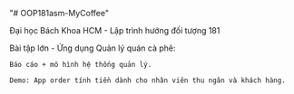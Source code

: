 "# OOP181asm-MyCoffee" 

Đại học Bách Khoa HCM - Lập trình hướng đối tượng 181

Bài tập lớn - Ứng dụng Quản lý quán cà phê:

	Báo cáo + mô hình hệ thống quản lý.
	
	Demo: App order tính tiền dành cho nhân viên thu ngân và khách hàng.
